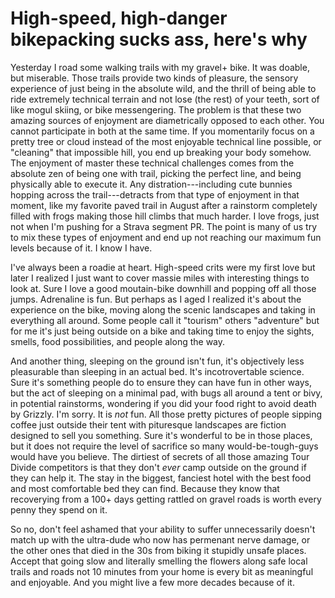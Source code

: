 # High-speed, high-danger bikepacking sucks ass, here's why

Yesterday I road some walking trails with my gravel+ bike. It was doable, but miserable. Those trails provide two kinds of pleasure, the sensory experience of just being in the absolute wild, and the thrill of being able to ride extremely technical terrain and not lose (the rest) of your teeth, sort of like mogul skiing, or bike messengering. The problem is that these two amazing sources of enjoyment are diametrically opposed to each other. You cannot participate in both at the same time. If you momentarily focus on a pretty tree or cloud instead of the most enjoyable technical line possible, or "cleaning" that impossible hill, you end up breaking your body somehow. The enjoyment of master these technical challenges comes from the absolute zen of being one with trail, picking the perfect line, and being physically able to execute it. Any distration---including cute bunnies hopping across the trail---detracts from that type of enjoyment in that moment, like my favorite paved trail in August after a rainstorm completely filled with frogs making those hill climbs that much harder. I love frogs, just not when I'm pushing for a Strava segment PR.  The point is many of us try to mix these types of enjoyment and end up not reaching our maximum fun levels because of it. I know I have.

I've always been a roadie at heart. High-speed crits were my first love but later I realized I just want to cover massie miles with interesting things to look at. Sure I love a good moutain-bike downhill and popping off all those jumps. Adrenaline is fun. But perhaps as I aged I realized it's about the experience on the bike, moving along the scenic landscapes and taking in everything all around. Some people call it "tourism" others "adventure" but for me it's just being outside on a bike and taking time to enjoy the sights, smells, food possibilities, and people along the way.

And another thing, sleeping on the ground isn't fun, it's objectively less pleasurable than sleeping in an actual bed. It's incotrovertable science. Sure it's something people do to ensure they can have fun in other ways, but the act of sleeping on a minimal pad, with bugs all around a tent or bivy, in potential rainstorms, wondering if you did your food right to avoid death by Grizzly. I'm sorry. It is *not* fun. All those pretty pictures of people sipping coffee just outside their tent with pituresque landscapes are fiction designed to sell you something. Sure it's wonderful to be in those places, but it does not require the level of sacrifice so many would-be-tough-guys would have you believe. The dirtiest of secrets of all those amazing Tour Divide competitors is that they don't *ever* camp outside on the ground if they can help it. The stay in the biggest, fanciest hotel with the best food and most comfortable bed they can find. Because they know that recoverying from a 100+ days getting rattled on gravel roads is worth every penny they spend on it.

So no, don't feel ashamed that your ability to suffer unnecessarily doesn't match up with the ultra-dude who now has permenant nerve damage, or the other ones that died in the 30s from biking it stupidly unsafe places. Accept that going slow and literally smelling the flowers along safe local trails and roads not 10 minutes from your home is every bit as meaningful and enjoyable. And you might live a few more decades because of it.
